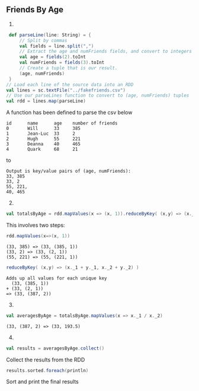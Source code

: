 ## Friends By Age
1.
```scala
 def parseLine(line: String) = {
     // Split by commas
     val fields = line.split(",")
     // Extract the age and numFriends fields, and convert to integers
     val age = fields(2).toInt
     val numFriends = fields(3).toInt
     // Create a tuple that is our result.
     (age, numFriends)
 }
// Load each line of the source data into an RDD
val lines = sc.textFile("../fakefriends.csv")  
// Use our parseLines function to convert to (age, numFriends) tuples
val rdd = lines.map(parseLine)
```
A function has been defined to parse the csv below

	id      name      age    number of friends
	0       Will      33     385
	1       Jean-Luc  33     2
	2       Hugh      55     221
	3       Deanna    40     465
	4      	Quark     68     21

to

	Output is key/value pairs of (age, numFriends):	
	33, 385
	33, 2
	55, 221,
	40, 465

2.
```scala
val totalsByAge = rdd.mapValues(x => (x, 1)).reduceByKey( (x,y) => (x._1 + y._1, x._2 + y._2) )
```
This involves two steps:
```scala
rdd.mapValues(x=>(x, 1))
```
	(33, 385) => (33, (385, 1))
	(33, 2) => (33, (2, 1))
	(55, 221) => (55, (221, 1))
```scala
reduceByKey( (x,y) => (x._1 + y._1, x._2 + y._2) )
```
	Adds up all values for each unique key
	  (33, (385, 1))
	+ (33, (2, 1)) 
	=> (33, (387, 2))

3.
```scala
val averagesByAge = totalsByAge.mapValues(x => x._1 / x._2)
```
	(33, (387, 2) => (33, 193.5)

4.
```scala
val results = averagesByAge.collect()
```
Collect the results from the RDD
```scala
results.sorted.foreach(println)
```
Sort and print the final results
